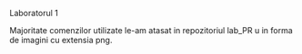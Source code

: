Laboratorul 1

Majoritate comenzilor utilizate le-am atasat in repozitoriul lab_PR u in forma de imagini cu extensia png.
